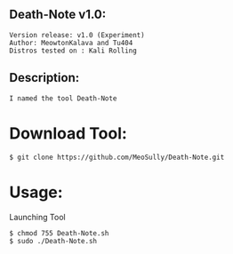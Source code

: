 ## Death-Note v1.0:
    Version release: v1.0 (Experiment)
    Author: MeowtonKalava and Tu404
    Distros tested on : Kali Rolling

## Description:
	I named the tool Death-Note
# Download Tool:

```
$ git clone https://github.com/MeoSully/Death-Note.git

```
# Usage:
Launching Tool
```
$ chmod 755 Death-Note.sh
$ sudo ./Death-Note.sh

```

